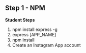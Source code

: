 ## Step 1 - NPM

__Student Steps__

1. npm install express -g
2. express [APP_NAME]
3. npm install
4. Create an Instagram App account
